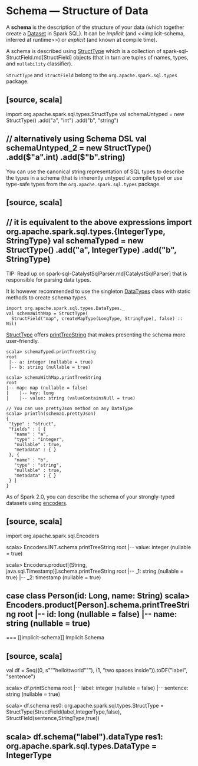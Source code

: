 # Schema &mdash; Structure of Data

A **schema** is the description of the structure of your data (which together create a [Dataset](Dataset.md) in Spark SQL). It can be *implicit* (and <<implicit-schema, inferred at runtime>>) or *explicit* (and known at compile time).

A schema is described using [StructType](StructType.md) which is a collection of spark-sql-StructField.md[StructField] objects (that in turn are tuples of names, types, and `nullability` classifier).

`StructType` and `StructField` belong to the `org.apache.spark.sql.types` package.

[source, scala]
----
import org.apache.spark.sql.types.StructType
val schemaUntyped = new StructType()
  .add("a", "int")
  .add("b", "string")

// alternatively using Schema DSL
val schemaUntyped_2 = new StructType()
  .add($"a".int)
  .add($"b".string)
----

You can use the canonical string representation of SQL types to describe the types in a schema (that is inherently untyped at compile type) or use type-safe types from the `org.apache.spark.sql.types` package.

[source, scala]
----
// it is equivalent to the above expressions
import org.apache.spark.sql.types.{IntegerType, StringType}
val schemaTyped = new StructType()
  .add("a", IntegerType)
  .add("b", StringType)
----

TIP: Read up on spark-sql-CatalystSqlParser.md[CatalystSqlParser] that is responsible for parsing data types.

It is however recommended to use the singleton [DataTypes](DataType.md#DataTypes) class with static methods to create schema types.

```text
import org.apache.spark.sql.types.DataTypes._
val schemaWithMap = StructType(
  StructField("map", createMapType(LongType, StringType), false) :: Nil)
```

[StructType](StructType.md) offers [printTreeString](#printTreeString) that makes presenting the schema more user-friendly.

```text
scala> schemaTyped.printTreeString
root
 |-- a: integer (nullable = true)
 |-- b: string (nullable = true)

scala> schemaWithMap.printTreeString
root
|-- map: map (nullable = false)
|    |-- key: long
|    |-- value: string (valueContainsNull = true)

// You can use prettyJson method on any DataType
scala> println(schema1.prettyJson)
{
 "type" : "struct",
 "fields" : [ {
   "name" : "a",
   "type" : "integer",
   "nullable" : true,
   "metadata" : { }
 }, {
   "name" : "b",
   "type" : "string",
   "nullable" : true,
   "metadata" : { }
 } ]
}
```

As of Spark 2.0, you can describe the schema of your strongly-typed datasets using [encoders](Encoder.md).

[source, scala]
----
import org.apache.spark.sql.Encoders

scala> Encoders.INT.schema.printTreeString
root
 |-- value: integer (nullable = true)

scala> Encoders.product[(String, java.sql.Timestamp)].schema.printTreeString
root
|-- _1: string (nullable = true)
|-- _2: timestamp (nullable = true)

case class Person(id: Long, name: String)
scala> Encoders.product[Person].schema.printTreeString
root
 |-- id: long (nullable = false)
 |-- name: string (nullable = true)
----

=== [[implicit-schema]] Implicit Schema

[source, scala]
----
val df = Seq((0, s"""hello\tworld"""), (1, "two  spaces inside")).toDF("label", "sentence")

scala> df.printSchema
root
 |-- label: integer (nullable = false)
 |-- sentence: string (nullable = true)

scala> df.schema
res0: org.apache.spark.sql.types.StructType = StructType(StructField(label,IntegerType,false), StructField(sentence,StringType,true))

scala> df.schema("label").dataType
res1: org.apache.spark.sql.types.DataType = IntegerType
----
